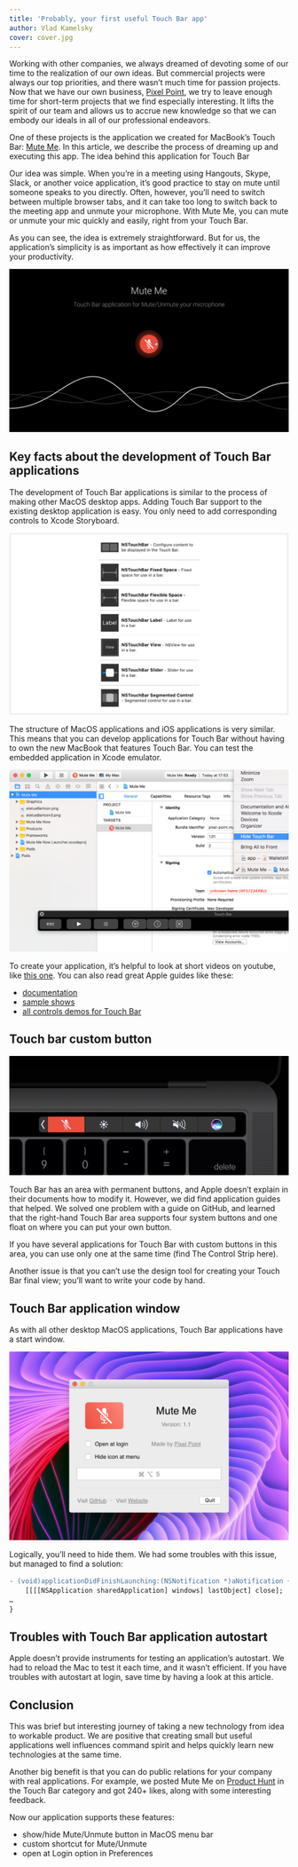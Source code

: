 ```yaml
---
title: 'Probably, your first useful Touch Bar app'
author: Vlad Kamelsky
cover: cover.jpg
---
```


Working with other companies, we always dreamed of devoting some of our time to the realization of our own ideas. But commercial projects were always our top priorities, and there wasn’t much time for passion projects. Now that we have our own business, [Pixel Point](https://pixelpoint.io/), we try to leave enough time for short-term projects that we find especially interesting. It lifts the spirit of our team and allows us to accrue new knowledge so that we can embody our ideals in all of our professional endeavors.

One of these projects is the application we created for MacBook’s Touch Bar: [Mute Me](https://muteme.pixelpoint.io/). In this article, we describe the process of dreaming up and executing this app.
The idea behind this application for Touch Bar

Our idea was simple. When you’re in a meeting using Hangouts, Skype, Slack, or another voice application, it’s good practice to stay on mute until someone speaks to you directly. Often, however, you’ll need to switch between multiple browser tabs, and it can take too long to switch back to the meeting app and unmute your microphone. With Mute Me, you can mute or unmute your mic quickly and easily, right from your Touch Bar.

As you can see, the idea is extremely straightforward. But for us, the application’s simplicity is as important as how effectively it can improve your productivity.

![You can download the application here](mute1.png)

<!-- _You can download the application [here](https://muteme.pixelpoint.io/)_ -->

## Key facts about the development of Touch Bar applications

The development of Touch Bar applications is similar to the process of making other MacOS desktop apps. Adding Touch Bar support to the existing desktop application is easy. You only need to add corresponding controls to Xcode Storyboard.

![Special controls in Xcode for Touch Bar](mute2.png)

The structure of MacOS applications and iOS applications is very similar. This means that you can develop applications for Touch Bar without having to own the new MacBook that features Touch Bar. You can test the embedded application in Xcode emulator.

![Touch Bar emulator](mute3.png)

To create your application, it’s helpful to look at short videos on youtube, like [this one](https://www.youtube.com/watch?v=-QX8sPNeE0I). You can also read great Apple guides like these:

- [documentation](https://developer.apple.com/documentation/appkit/nstouchbar)
- [sample shows](https://developer.apple.com/library/content/samplecode/ToolbarSample/Introduction/Intro.html)
- [all controls demos for Touch Bar](https://developer.apple.com/library/content/samplecode/NSTouchBarCatalog/Introduction/Intro.html#//apple_ref/doc/uid/TP40017550-Intro-DontLinkElementID_2)

## Touch bar custom button

![Touch Bar with one custom button and four constant buttons](mute4.png)

Touch Bar has an area with permanent buttons, and Apple doesn’t explain in their documents how to modify it. However, we did find application guides that helped. We solved one problem with a guide on GitHub, and learned that the right-hand Touch Bar area supports four system buttons and one float on where you can put your own button.

If you have several applications for Touch Bar with custom buttons in this area, you can use only one at the same time (find The Control Strip here).

Another issue is that you can’t use the design tool for creating your Touch Bar final view; you’ll want to write your code by hand.

## Touch Bar application window

As with all other desktop MacOS applications, Touch Bar applications have a start window.

![Mute Me application start window with settings](mute5.png)

Logically, you’ll need to hide them. We had some troubles with this issue, but managed to find a solution:

```diff
- (void)applicationDidFinishLaunching:(NSNotification *)aNotification {
    [[[[NSApplication sharedApplication] windows] lastObject] close];
…
}
```

## Troubles with Touch Bar application autostart

Apple doesn’t provide instruments for testing an application’s autostart. We had to reload the Mac to test it each time, and it wasn’t efficient. If you have troubles with autostart at login, save time by having a look at this article.

## Conclusion

This was brief but interesting journey of taking a new technology from idea to workable product. We are positive that creating small but useful applications well influences command spirit and helps quickly learn new technologies at the same time.

Another big benefit is that you can do public relations for your company with real applications. For example, we posted Mute Me on [Product Hunt](https://www.producthunt.com/posts/mute-me) in the Touch Bar category and got 240+ likes, along with some interesting feedback.

Now our application supports these features:

- show/hide Mute/Unmute button in MacOS menu bar
- custom shortcut for Mute/Unmute
- open at Login option in Preferences
